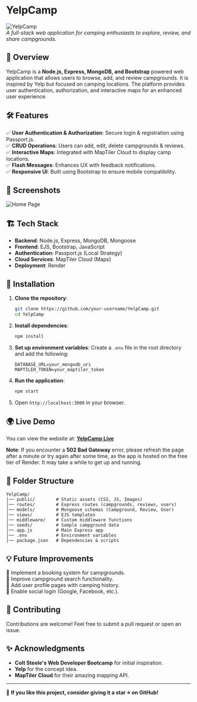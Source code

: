 # YelpCamp

![YelpCamp](https://github.com/swathirhande/images/blob/main/yelpCamp.png)  
*A full-stack web application for camping enthusiasts to explore, review, and share campgrounds.*

## 🚀 Overview
YelpCamp is a **Node.js, Express, MongoDB, and Bootstrap** powered web application that allows users to browse, add, and review campgrounds. It is inspired by Yelp but focused on camping locations. The platform provides user authentication, authorization, and interactive maps for an enhanced user experience.

## 🛠 Features
✅ **User Authentication & Authorization**: Secure login & registration using Passport.js.  
✅ **CRUD Operations**: Users can add, edit, delete campgrounds & reviews.  
✅ **Interactive Maps**: Integrated with MapTiler Cloud to display camp locations.  
✅ **Flash Messages**: Enhances UX with feedback notifications.  
✅ **Responsive UI**: Built using Bootstrap to ensure mobile compatibility.  

## 📸 Screenshots
![Home Page](https://github.com/swathirhande/images/blob/main/yelpCamp.png) 

## 🏗 Tech Stack
- **Backend**: Node.js, Express, MongoDB, Mongoose
- **Frontend**: EJS, Bootstrap, JavaScript
- **Authentication**: Passport.js (Local Strategy)
- **Cloud Services**: MapTiler Cloud (Maps)
- **Deployment**: Render

## 🏁 Installation
1. **Clone the repository**:
   ```sh
   git clone https://github.com/your-username/YelpCamp.git
   cd YelpCamp
   ```
2. **Install dependencies**:
   ```sh
   npm install
   ```
3. **Set up environment variables**:
   Create a `.env` file in the root directory and add the following:
   ```env
   DATABASE_URL=your_mongodb_uri
   MAPTILER_TOKEN=your_maptiler_token
   ```
4. **Run the application**:
   ```sh
   npm start
   ```
5. Open `http://localhost:3000` in your browser.

## 🌍 Live Demo
You can view the website at: **[YelpCamp Live](https://yelpcamp-1-dpmx.onrender.com/)**

**Note**: If you encounter a **502 Bad Gateway** error, please refresh the page after a minute or try again after some time, as the app is hosted on the free tier of Render. It may take a while to get up and running.

## 📜 Folder Structure
```
YelpCamp/
│── public/        # Static assets (CSS, JS, Images)
│── routes/        # Express routes (campgrounds, reviews, users)
│── models/        # Mongoose schemas (Campground, Review, User)
│── views/         # EJS templates
│── middleware/    # Custom middleware functions
│── seeds/         # Sample campground data
│── app.js         # Main Express app
│── .env           # Environment variables
│── package.json   # Dependencies & scripts
```

## 💡 Future Improvements
🔹 Implement a booking system for campgrounds.  
🔹 Improve campground search functionality.  
🔹 Add user profile pages with camping history.  
🔹 Enable social login (Google, Facebook, etc.).  

## 🤝 Contributing
Contributions are welcome! Feel free to submit a pull request or open an issue.


## ✨ Acknowledgments
- **Colt Steele's Web Developer Bootcamp** for initial inspiration.
- **Yelp** for the concept idea.
- **MapTiler Cloud** for their amazing mapping API.

---
💙 **If you like this project, consider giving it a star ⭐ on GitHub!**
